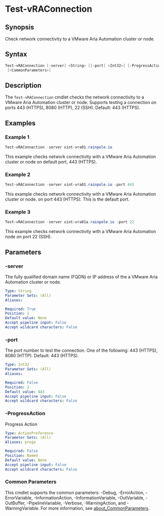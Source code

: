 # Test-vRAConnection

## Synopsis

Check network connectivity to a VMware Aria Automation cluster or node.

## Syntax

```powershell
Test-vRAConnection [-server] <String> [[-port] <Int32>] [-ProgressAction <ActionPreference>]
 [<CommonParameters>]
```

## Description

The `Test-vRAConnection` cmdlet checks the network connectivity to a VMware Aria Automation cluster or node.
Supports testing a connection on ports 443 (HTTPS), 8080 (HTTP), 22 (SSH).
Default: 443 (HTTPS).

## Examples

### Example 1

```powershell
Test-vRAConnection -server xint-vra01.rainpole.io
```

This example checks network connectivity with a VMware Aria Automation cluster or node on default port, 443 (HTTPS).

### Example 2

```powershell
Test-vRAConnection -server xint-vra01.rainpole.io -port 443
```

This example checks network connectivity with a VMware Aria Automation cluster or node. on port 443 (HTTPS). This is the default port.

### Example 3

```powershell
Test-vRAConnection -server xint-vra01a.rainpole.io -port 22
```

This example checks network connectivity with a VMware Aria Automation node on port 22 (SSH).

## Parameters

### -server

The fully qualified domain name (FQDN) or IP address of the a VMware Aria Automation cluster or node.

```yaml
Type: String
Parameter Sets: (All)
Aliases:

Required: True
Position: 1
Default value: None
Accept pipeline input: False
Accept wildcard characters: False
```

### -port

The port number to test the connection. One of the following: 443 (HTTPS), 8080 (HTTP).
Default: 443 (HTTPS).

```yaml
Type: Int32
Parameter Sets: (All)
Aliases:

Required: False
Position: 2
Default value: 443
Accept pipeline input: False
Accept wildcard characters: False
```

### -ProgressAction

Progress Action

```yaml
Type: ActionPreference
Parameter Sets: (All)
Aliases: proga

Required: False
Position: Named
Default value: None
Accept pipeline input: False
Accept wildcard characters: False
```

### Common Parameters

This cmdlet supports the common parameters: -Debug, -ErrorAction, -ErrorVariable, -InformationAction, -InformationVariable, -OutVariable, -OutBuffer, -PipelineVariable, -Verbose, -WarningAction, and -WarningVariable. For more information, see [about_CommonParameters](http://go.microsoft.com/fwlink/?LinkID=113216).
